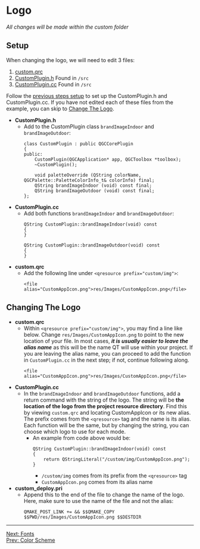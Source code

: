 # Logo

*All changes will be made within the custom folder*

## <a name="setup"></a>Setup
When changing the logo, we will need to edit 3 files:
 1. [custom.qrc](res/example/custom.qrc)
 2. [CustomPlugin.h](res/example/CustomPlugin.h) Found in `/src`
 3. [CustomPlugin.cc](res/example/CustomPlugin.cc) Found in `/src`

Follow the [previous steps setup](ColorScheme.md#setup) to set up the CustomPlugin.h and CustomPlugin.cc. If you have not edited each of these files from the example, you can skip to [Change The Logo](Logo.md#changethelogo).

 - **CustomPlugin.h**
    - Add to the CustomPlugin class `brandImageIndoor` and `brandImageOutdoor`:
        ```
        class CustomPlugin : public QGCCorePlugin
        {
        public:
            CustomPlugin(QGCApplication* app, QGCToolbox *toolbox);
            ~CustomPlugin();

            void paletteOverride (QString colorName, QGCPalette::PaletteColorInfo_t& colorInfo) final;
            QString brandImageIndoor (void) const final;
            QString brandImageOutdoor (void) const final;
        };
        ```
 - **CustomPlugin.cc**
    - Add both functions `brandImageIndoor` and `brandImageOutdoor`:
        ```
        QString CustomPlugin::brandImageIndoor(void) const
        {
        }

        QString CustomPlugin::brandImageOutdoor(void) const
        {
        }
        ```
 - **custom.qrc**
    - Add the following line under `<qresource prefix="custom/img">`:
        ```
        <file alias="CustomAppIcon.png">res/Images/CustomAppIcon.png</file>
        ```

## <a name="changingthelogo"></a>Changing The Logo
 - **custom.qrc**
    - Within `<qresource prefix="custom/img">`, you may find a line like below. Change `res/Images/CustomAppIcon.png` to point to the new location of your file. In most cases, ***it is usually easier to leave the alias name*** as this will be the name QT will use within your project. If you are leaving the alias name, you can proceed to add the function in `CustomPlugin.cc` in the next step; if not, continue following along.
        ```
        <file alias="CustomAppIcon.png">res/Images/CustomAppIcon.png</file>
        ```
 - **CustomPlugin.cc**
    - In the `brandImageIndoor` and `brandImageOutdoor` functions, add a return command with the string of the logo. The string will be **the location of the logo from the project resource directory**. Find this by viewing `custom.qrc` and locating CustomAppIcon or its new alias. The prefix comes from the `<qresource>` tag and the name is its alias. Each function will be the same, but by changing the string, you can choose which logo to use for each mode.  
        - An example from code above would be:
            ```
            QString CustomPlugin::brandImageIndoor(void) const
            {
                return QStringLiteral("/custom/img/CustomAppIcon.png");
            }
            ``` 
            - `/custom/img` comes from its prefix from the `<qresource>` tag
            - `CustomAppIcon.png` comes from its alias name
 - **custom_deploy.pri**
    - Append this to the end of the file to change the name of the logo. Here, make sure to use the name of the file and not the alias:
        ```
        QMAKE_POST_LINK += && $$QMAKE_COPY $$PWD/res/Images/CustomAppIcon.png $$DESTDIR
        ```

---
[Next: Fonts](Fonts.md) \
[Prev: Color Scheme](GettingStarted.md)